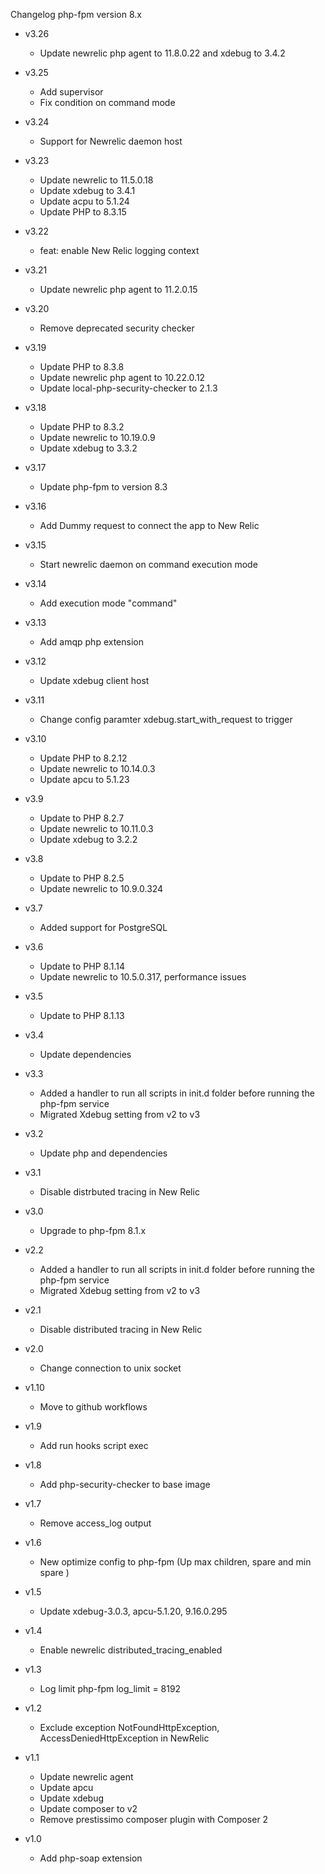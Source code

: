 Changelog php-fpm version 8.x

* v3.26
	* Update newrelic php agent to 11.8.0.22 and xdebug to 3.4.2

* v3.25
	* Add supervisor
	* Fix condition on command mode

* v3.24
	* Support for Newrelic daemon host

* v3.23
	* Update newrelic to 11.5.0.18
	* Update xdebug to 3.4.1
	* Update acpu to 5.1.24
	* Update PHP to 8.3.15

* v3.22
	* feat: enable New Relic logging context

* v3.21
	* Update newrelic php agent to 11.2.0.15

* v3.20
	* Remove deprecated security checker

* v3.19
	* Update PHP to 8.3.8
	* Update newrelic php agent to 10.22.0.12
	* Update local-php-security-checker to 2.1.3

* v3.18
	* Update PHP to 8.3.2
	* Update newrelic to 10.19.0.9
	* Update xdebug to 3.3.2

* v3.17
	* Update php-fpm to version 8.3

* v3.16
	* Add Dummy request to connect the app to New Relic
	
* v3.15
	* Start newrelic daemon on command execution mode

* v3.14
	* Add execution mode "command"

* v3.13
	* Add amqp php extension

* v3.12
	* Update xdebug	client host

* v3.11
	* Change config paramter xdebug.start_with_request to trigger

* v3.10
	* Update PHP to 8.2.12
	* Update newrelic to 10.14.0.3
	* Update apcu to 5.1.23

* v3.9
	* Update to PHP 8.2.7
	* Update newrelic to 10.11.0.3
	* Update xdebug to 3.2.2

* v3.8
	* Update to PHP 8.2.5
	* Update newrelic to 10.9.0.324

* v3.7
	* Added support for PostgreSQL
	
* v3.6
	* Update to PHP 8.1.14
	* Update newrelic to 10.5.0.317, performance issues

* v3.5
	* Update to PHP 8.1.13

* v3.4
	* Update dependencies

* v3.3
	* Added a handler to run all scripts in init.d folder before running the php-fpm service
	* Migrated Xdebug setting from v2 to v3

* v3.2
	* Update php and dependencies

* v3.1
	* Disable distrbuted tracing in New Relic

* v3.0
	* Upgrade to php-fpm 8.1.x

* v2.2
	* Added a handler to run all scripts in init.d folder before running the php-fpm service
	* Migrated Xdebug setting from v2 to v3

* v2.1
	* Disable distributed tracing in New Relic

* v2.0
	* Change connection to unix socket

* v1.10
	* Move to github workflows

* v1.9
	* Add run hooks script exec

* v1.8
	* Add php-security-checker to base image

* v1.7
	* Remove access_log output

* v1.6
	* New optimize config to php-fpm (Up max children, spare and min spare )

* v1.5
	* Update xdebug-3.0.3, apcu-5.1.20, 9.16.0.295

* v1.4
	* Enable newrelic distributed_tracing_enabled

* v1.3
	* Log limit php-fpm log_limit = 8192 

* v1.2
	* Exclude exception NotFoundHttpException, AccessDeniedHttpException in NewRelic

* v1.1
	* Update newrelic agent
	* Update apcu
	* Update xdebug
	* Update composer to v2
	* Remove prestissimo composer plugin with Composer 2

* v1.0
	* Add php-soap extension
